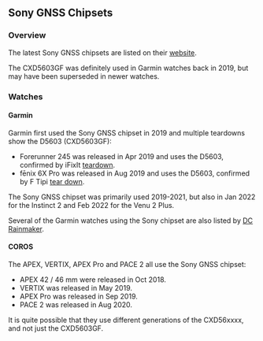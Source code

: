 ## Sony GNSS Chipsets

### Overview

The latest Sony GNSS chipsets are listed on their [website](https://www.sony-semicon.com/en/products/lsi-ic/gps.html).

The CXD5603GF was definitely used in Garmin watches back in 2019, but may have been superseded in newer watches.



### Watches

#### Garmin

Garmin first used the Sony GNSS chipset in 2019 and multiple teardowns show the D5603 (CXD5603GF):

- Forerunner 245 was released in Apr 2019 and uses the D5603, confirmed by iFixIt [teardown](https://www.ifixit.com/Teardown/Garmin+Forerunner+245+Music+Teardown/150396?srsltid=AfmBOoqg114zv10EakWr_a1-HPvIx9ZS2-FD9lbg5X57jVdyvS60z2Vz).
- fēnix 6X Pro was released in Aug 2019 and uses the D5603, confirmed by F Tipi [tear down](http://www.f-blog.info/garmin-fenix-6x-pro-disassembly-or-teardown-whatever-you-say/).

The Sony GNSS chipset was primarily used 2019-2021, but also in Jan 2022 for the Instinct 2 and Feb 2022 for the Venu 2 Plus.

Several of the Garmin watches using the Sony chipset are also listed by [DC Rainmaker](https://www.dcrainmaker.com/2021/01/gps-accuracy-impacting-devices.html).



#### COROS

The APEX, VERTIX, APEX Pro and PACE 2 all use the Sony GNSS chipset:

- APEX 42 / 46 mm were released in Oct 2018.
- VERTIX was released in May 2019.
- APEX Pro was released in Sep 2019.
- PACE 2 was released in Aug 2020.

It is quite possible that they use different generations of the CXD56xxxx, and not just the CXD5603GF.


